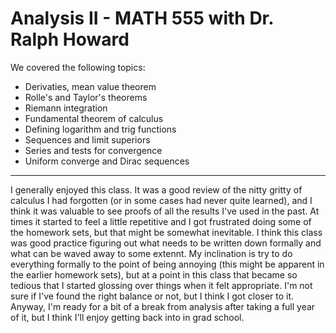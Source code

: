 # Analysis II - MATH 555 with Dr. Ralph Howard

We covered the following topics:
- Derivaties, mean value theorem
- Rolle's and Taylor's theorems
- Riemann integration
- Fundamental theorem of calculus
- Defining logarithm and trig functions
- Sequences and limit superiors
- Series and tests for convergence
- Uniform converge and Dirac sequences

---

I generally enjoyed this class. It was a good review of the nitty gritty of calculus I had forgotten (or in some cases had never quite learned), and I think it was valuable to see proofs of all the results I've used in the past. At times it started to feel a little repetitive and I got frustrated doing some of the homework sets, but that might be somewhat inevitable. I think this class was good practice figuring out what needs to be written down formally and what can be waved away to some extennt. My inclination is try to do everything formally to the point of being annoying (this might be apparent in the earlier homework sets), but at a point in this class that became so tedious that I started glossing over things when it felt appropriate. I'm not sure if I've found the right balance or not, but I think I got closer to it. Anyway, I'm ready for a bit of a break from analysis after taking a full year of it, but I think I'll enjoy getting back into in grad school.
